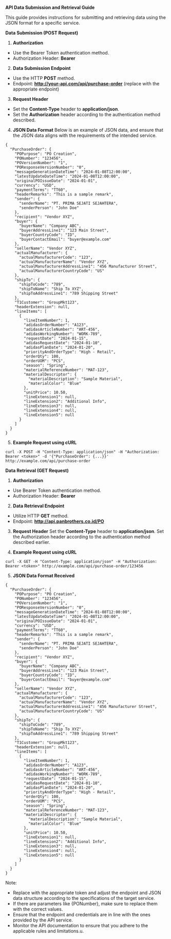 **API Data Submission and Retrieval Guide**

This guide provides instructions for submitting and retrieving data using the JSON format for a specific service.

__Data Submission (POST Request)__
1. **Authorization**
- Use the Bearer Token authentication method.
- Authorization Header: __Bearer <token>__
2. **Data Submission Endpoint**
- Use the HTTP __POST__ method.
- Endpoint: __http://your-api.com/api/purchase-order__ (replace with the appropriate endpoint)
3. **Request Header**
- Set the __Content-Type__ header to __application/json__.
- Set the __Authorization__ header according to the authentication method described.
4. **JSON Data Format**
Below is an example of JSON data, and ensure that the JSON data aligns with the requirements of the intended service.
```
{
  "PurchaseOrder": {
    "POPurpose": "PO Creation",
    "PONumber": "123456",
    "POVersionNumber": "1",
    "POResponseVersionNumber": "0",
    "messageGenerationDateTime": "2024-01-08T12:00:00",
    "latestUpdateDateTime": "2024-01-08T12:00:00",
    "originalPOIssueDate": "2024-01-01",
    "currency": "USD",
    "paymentTerms": "TT60",
    "headerRemarks": "This is a sample remark",
    "sender": {
      "senderName": "PT. PRIMA SEJATI SEJAHTERA",
      "senderPerson": "John Doe"
    },
    "recipient": "Vendor XYZ",
    "buyer": {
      "buyerName": "Company ABC",
      "buyerAddressLine1": "123 Main Street",
      "buyerCountryCode": "ID",
      "buyerContactEmail": "buyer@example.com"
    },
    "sellerName": "Vendor XYZ",
    "actualManufacturer": {
      "actualManufacturerCode": "123",
      "actualManufacturerName": "Vendor XYZ",
      "actualManufacturerAddressLine1": "456 Manufacturer Street",
      "actualManufacturerCountryCode": "US"
    },
    "shipTo": {
      "shipToCode": "789",
      "shipToName": "Ship To XYZ",
      "shipToAddressLine1": "789 Shipping Street"
    },
    "T1Customer": "GroupMkt123",
    "headerExtension": null,
    "lineItems": [
      {
        "lineItemNumber": 1,
        "adidasOrderNumber": "A123",
        "adidasArticleNumber": "ART-456",
        "adidasWorkingNumber": "WORK-789",
        "requestDate": "2024-01-15",
        "adidasRequestDate": "2024-01-10",
        "adidasPlanDate": "2024-01-20",
        "priorityAndOrderType": "High - Retail",
        "orderQty": 100,
        "orderUOM": "PCS",
        "season": "Spring",
        "materialReferenceNumber": "MAT-123",
        "materialDescriptor": {
          "materialDescription": "Sample Material",
          "materialColor": "Blue"
        },
        "unitPrice": 10.50,
        "lineExtension1": null,
        "lineExtension2": "Additional Info",
        "lineExtension3": null,
        "lineExtension4": null,
        "lineExtension5": null
      }
    ]
  }
}
```
5. **Example Request using cURL**
```
curl -X POST -H "Content-Type: application/json" -H "Authorization: Bearer <token>" -d '{"PurchaseOrder": {...}}' http://example.com/api/purchase-order
```

**Data Retrieval (GET Request)**
1. **Authorization**
- Use Bearer Token authentication method.
- Authorization Header: __Bearer <token>__
2. **Data Retrieval Endpoint**
- Utilize HTTP __GET__ method.
- Endpoint: __http://api.panbrothers.co.id/PO__
3. **Request Header**
Set the __Content-Type__ header to __application/json__.
Set the Authorization header according to the authentication method described earlier.

4. **Example Request using cURL**
```
curl -X GET -H "Content-Type: application/json" -H "Authorization: Bearer <token>" http://example.com/api/purchase-order/123456
```
5. **JSON Data Format Received**
```
{
  "PurchaseOrder": {
    "POPurpose": "PO Creation",
    "PONumber": "123456",
    "POVersionNumber": "1",
    "POResponseVersionNumber": "0",
    "messageGenerationDateTime": "2024-01-08T12:00:00",
    "latestUpdateDateTime": "2024-01-08T12:00:00",
    "originalPOIssueDate": "2024-01-01",
    "currency": "USD",
    "paymentTerms": "TT60",
    "headerRemarks": "This is a sample remark",
    "sender": {
      "senderName": "PT. PRIMA SEJATI SEJAHTERA",
      "senderPerson": "John Doe"
    },
    "recipient": "Vendor XYZ",
    "buyer": {
      "buyerName": "Company ABC",
      "buyerAddressLine1": "123 Main Street",
      "buyerCountryCode": "ID",
      "buyerContactEmail": "buyer@example.com"
    },
    "sellerName": "Vendor XYZ",
    "actualManufacturer": {
      "actualManufacturerCode": "123",
      "actualManufacturerName": "Vendor XYZ",
      "actualManufacturerAddressLine1": "456 Manufacturer Street",
      "actualManufacturerCountryCode": "US"
    },
    "shipTo": {
      "shipToCode": "789",
      "shipToName": "Ship To XYZ",
      "shipToAddressLine1": "789 Shipping Street"
    },
    "T1Customer": "GroupMkt123",
    "headerExtension": null,
    "lineItems": [
      {
        "lineItemNumber": 1,
        "adidasOrderNumber": "A123",
        "adidasArticleNumber": "ART-456",
        "adidasWorkingNumber": "WORK-789",
        "requestDate": "2024-01-15",
        "adidasRequestDate": "2024-01-10",
        "adidasPlanDate": "2024-01-20",
        "priorityAndOrderType": "High - Retail",
        "orderQty": 100,
        "orderUOM": "PCS",
        "season": "Spring",
        "materialReferenceNumber": "MAT-123",
        "materialDescriptor": {
          "materialDescription": "Sample Material",
          "materialColor": "Blue"
        },
        "unitPrice": 10.50,
        "lineExtension1": null,
        "lineExtension2": "Additional Info",
        "lineExtension3": null,
        "lineExtension4": null,
        "lineExtension5": null
      }
    ]
  }
}
```

Note:
- Replace __<token>__ with the appropriate token and adjust the endpoint and JSON data structure according to the specifications of the target service.
- If there are parameters like {PONumber}, make sure to replace them with the correct values.
- Ensure that the endpoint and credentials are in line with the ones provided by the API service.
- Monitor the API documentation to ensure that you adhere to the applicable rules and limitations.u.